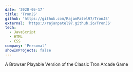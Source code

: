 ```yaml
---
date: '2020-05-17'
title: 'TronJS'
github: 'https://github.com/RajanPatel97/TronJS'
external: 'https://rajanpatel97.github.io/TronJS'
tech:
  - JavaScript
  - HTML
  - CSS
company: 'Personal'
showInProjects: false
---
```


A Browser Playable Version of the Classic Tron Arcade Game